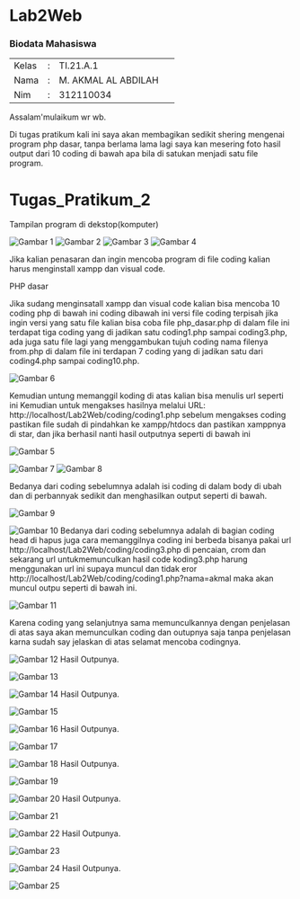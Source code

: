 # Lab2Web

<h3>Biodata Mahasiswa</h3>           
    <table>
        <p><tr>
               <td>Kelas</td>
               <td>:</td>
               <td>TI.21.A.1</td>
               <td>&nbsp;</td>
       </tr></p>
       <p><tr>
               <td>Nama</td>
               <td>:</td>
               <td>M. AKMAL AL ABDILAH</td>
               <td>&nbsp;</td>
       </tr></p>
       <p><tr>
               <td>Nim</td>
               <td>:</td>
               <td>312110034</td>
               <td>&nbsp;</td>
       </tr></p>
       </table>

Assalam'mulaikum wr wb. <p> 

Di tugas pratikum kali ini saya akan membagikan sedikit shering mengenai program php dasar, tanpa berlama lama lagi saya kan mesering foto hasil output dari 10 coding di bawah apa bila di satukan menjadi satu file program.<p>

# Tugas_Pratikum_2

Tampilan program di dekstop(komputer)<p>
![Gambar 1](screenshoot/1.JPG)
![Gambar 2](screenshoot/2.JPG)
![Gambar 3](screenshoot/3.JPG)
![Gambar 4](screenshoot/4.JPG)

Jika kalian penasaran dan ingin mencoba program di file coding kalian harus menginstall xampp dan visual code.<p>

PHP dasar<p>
Jika sudang menginsatall xampp dan visual code kalian bisa mencoba 10 coding php di bawah ini coding dibawah ini versi file coding terpisah jika ingin versi yang satu file kalian bisa coba file php_dasar.php  di dalam file ini terdapat tiga coding yang di jadikan satu coding1.php sampai coding3.php, ada juga satu file lagi yang menggambukan tujuh coding nama filenya from.php di dalam file ini terdapan 7 coding yang di jadikan satu dari coding4.php sampai coding10.php.<p>

![Gambar 6](screenshoot/6.JPG)

Kemudian untung memanggil koding di atas kalian bisa menulis url seperti ini Kemudian untuk mengakses hasilnya melalui URL: http://localhost/Lab2Web/coding/coding1.php
sebelum mengakses coding pastikan file sudah di pindahkan ke xampp/htdocs dan pastikan xamppnya di star, dan jika berhasil nanti hasil outputnya seperti di bawah ini<p>
![Gambar 5](screenshoot/5.JPG)

![Gambar 7](screenshoot/7.JPG)
![Gambar 8](screenshoot/8.JPG)

Bedanya dari coding sebelumnya adalah isi coding di dalam body di ubah dan di perbannyak sedikit dan menghasilkan output seperti di bawah.<p>
![Gambar 9](screenshoot/9.JPG)

![Gambar 10](screenshoot/10.JPG)
Bedanya dari coding sebelumnya adalah di bagian coding head di hapus juga cara memanggilnya coding ini berbeda bisanya pakai url http://localhost/Lab2Web/coding/coding3.php di pencaian, crom dan sekarang url untukmemunculkan hasil code koding3.php harung menggunakan url ini supaya muncul dan tidak eror http://localhost/Lab2Web/coding/coding1.php?nama=akmal maka akan muncul outpu seperti di bawah ini.<p>
![Gambar 11](screenshoot/11.JPG)

Karena coding yang selanjutnya sama memunculkannya dengan penjelasan di atas saya akan memunculkan coding dan outupnya saja tanpa penjelasan karna sudah say jelaskan di atas selamat mencoba codingnya.<p>

![Gambar 12](screenshoot/12.JPG)
Hasil Outpunya.<p>
![Gambar 13](screenshoot/13.JPG)

![Gambar 14](screenshoot/14.JPG)
Hasil Outpunya.<p>
![Gambar 15](screenshoot/15.JPG)

![Gambar 16](screenshoot/16.JPG)
Hasil Outpunya.<p>
![Gambar 17](screenshoot/17.JPG)

![Gambar 18](screenshoot/18.JPG)
Hasil Outpunya.<p>
![Gambar 19](screenshoot/19.JPG)

![Gambar 20](screenshoot/20.JPG)
Hasil Outpunya.<p>
![Gambar 21](screenshoot/21.JPG)

![Gambar 22](screenshoot/22.JPG)
Hasil Outpunya.<p>
![Gambar 23](screenshoot/23.JPG)

![Gambar 24](screenshoot/24.JPG)
Hasil Outpunya.<p>
![Gambar 25](screenshoot/25.JPG)